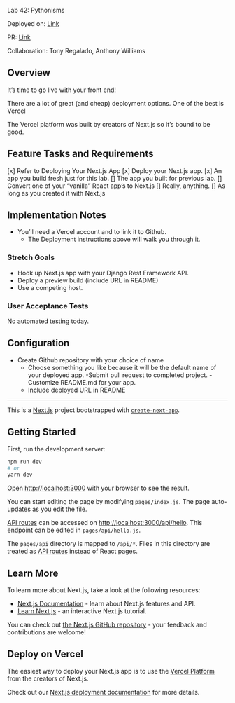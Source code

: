 Lab 42: Pythonisms

Deployed on: [Link](https://github.com/kevinhenry/pythonisms)

PR: [Link](https://github.com/kevinhenry/nextjs-geissele/pull/2)

Collaboration: Tony Regalado, Anthony Williams

## Overview

It’s time to go live with your front end!

There are a lot of great (and cheap) deployment options. One of the best is Vercel

The Vercel platform was built by creators of Next.js so it’s bound to be good.

## Feature Tasks and Requirements

[x] Refer to Deploying Your Next.js App
[x] Deploy your Next.js app.
    [x] An app you build fresh just for this lab.
    [] The app you built for previous lab.
    [] Convert one of your “vanilla” React app’s to Next.js
    [] Really, anything.
    [] As long as you created it with Next.js

## Implementation Notes

- You’ll need a Vercel account and to link it to Github.
    - The Deployment instructions above will walk you through it.

### Stretch Goals

- Hook up Next.js app with your Django Rest Framework API.
- Deploy a preview build (include URL in README)
- Use a competing host.

### User Acceptance Tests

No automated testing today.

## Configuration

- Create Github repository with your choice of name
    - Choose something you like because it will be the default name of your deployed app.
-Submit pull request to completed project.
-Customize README.md for your app.
    - Include deployed URL in README

----

This is a [Next.js](https://nextjs.org/) project bootstrapped with [`create-next-app`](https://github.com/vercel/next.js/tree/canary/packages/create-next-app).

## Getting Started

First, run the development server:

```bash
npm run dev
# or
yarn dev
```

Open [http://localhost:3000](http://localhost:3000) with your browser to see the result.

You can start editing the page by modifying `pages/index.js`. The page auto-updates as you edit the file.

[API routes](https://nextjs.org/docs/api-routes/introduction) can be accessed on [http://localhost:3000/api/hello](http://localhost:3000/api/hello). This endpoint can be edited in `pages/api/hello.js`.

The `pages/api` directory is mapped to `/api/*`. Files in this directory are treated as [API routes](https://nextjs.org/docs/api-routes/introduction) instead of React pages.

## Learn More

To learn more about Next.js, take a look at the following resources:

- [Next.js Documentation](https://nextjs.org/docs) - learn about Next.js features and API.
- [Learn Next.js](https://nextjs.org/learn) - an interactive Next.js tutorial.

You can check out [the Next.js GitHub repository](https://github.com/vercel/next.js/) - your feedback and contributions are welcome!

## Deploy on Vercel

The easiest way to deploy your Next.js app is to use the [Vercel Platform](https://vercel.com/new?utm_medium=default-template&filter=next.js&utm_source=create-next-app&utm_campaign=create-next-app-readme) from the creators of Next.js.

Check out our [Next.js deployment documentation](https://nextjs.org/docs/deployment) for more details.
